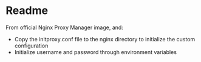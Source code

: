 # Readme

From official Nginx Proxy Manager image, and:

- Copy the initproxy.conf file to the nginx directory to initialize the custom configuration
- Initialize username and password through environment variables
